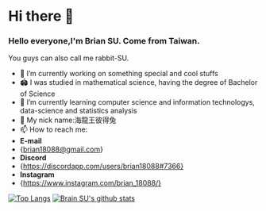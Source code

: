 # Hi there 👋

### Hello everyone,I'm Brian SU. Come from Taiwan.
You guys can also call me rabbit-SU.
- 🔭 I’m currently working on something special and cool stuffs
- 🏟  I was studied in mathematical science, having the degree of Bachelor of Science 
- 🌱 I’m currently learning computer science and information technologys, data-science and statistics analysis
- 🐰 My nick name:海龍王彼得兔
- 📫 How to reach me:
- **E-mail**
- {brian18088@gmail.com}  
- **Discord**
- {https://discordapp.com/users/brian18088#7366}
- **Instagram**
- {https://www.instagram.com/brian_18088/}


[![Top Langs](https://github-readme-stats.vercel.app/api/top-langs/?username=brian09088)](https://github.com/brian09088/github-readme-stats)
[![Brain SU's github stats](https://github-readme-stats.vercel.app/api?username=brian09088)](https://github.com/brian09088/github-readme-stats)
